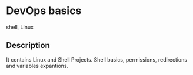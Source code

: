 # DevOps basics
shell, Linux 

## Description 
It contains Linux and Shell Projects.
Shell basics, permissions, redirections and variables expantions.
